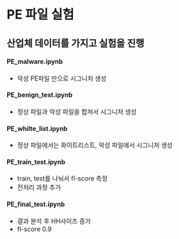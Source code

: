 # PE 파일 실험

## 산업체 데이터를 가지고 실험을 진행

#### PE_malware.ipynb

- 악성 PE파일 만으로 시그니처 생성

#### PE_benign_test.ipynb

- 정상 파일과 악성 파일을 합쳐서 시그니처 생성

#### PE_whilte_list.ipynb

- 정상 파일에서는 화이트리스트, 악성 파일에서 시그니처 생성

#### PE_train_test.ipynb

- train, test를 나눠서 fl-score 측정
- 전처리 과정 추가

#### PE_final_test.ipynb

- 결과 분석 후 HH사이즈 증가
- fl-score 0.9
